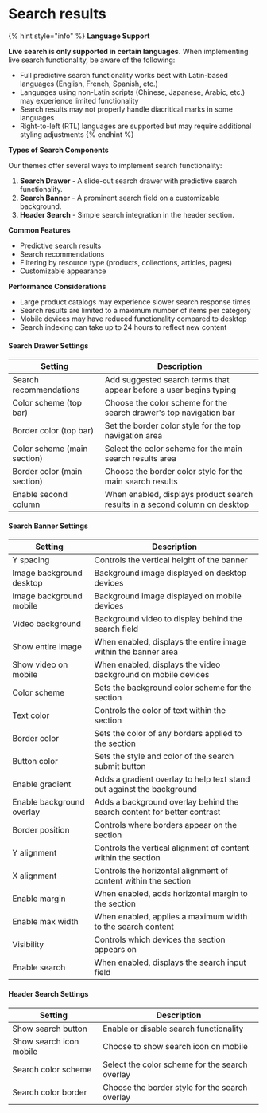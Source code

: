 # Search results

{% hint style="info" %}
**Language Support**

**Live search is only supported in certain languages.** When implementing live search functionality, be aware of the following:

* Full predictive search functionality works best with Latin-based languages (English, French, Spanish, etc.)
* Languages using non-Latin scripts (Chinese, Japanese, Arabic, etc.) may experience limited functionality
* Search results may not properly handle diacritical marks in some languages
* Right-to-left (RTL) languages are supported but may require additional styling adjustments
{% endhint %}

**Types of Search Components**

Our themes offer several ways to implement search functionality:

1. **Search Drawer** - A slide-out search drawer with predictive search functionality.
2. **Search Banner** - A prominent search field on a customizable background.
3. **Header Search** - Simple search integration in the header section.

**Common Features**

* Predictive search results
* Search recommendations
* Filtering by resource type (products, collections, articles, pages)
* Customizable appearance

**Performance Considerations**

* Large product catalogs may experience slower search response times
* Search results are limited to a maximum number of items per category
* Mobile devices may have reduced functionality compared to desktop
* Search indexing can take up to 24 hours to reflect new content

#### Search Drawer Settings

| Setting                     | Description                                                                 |
| --------------------------- | --------------------------------------------------------------------------- |
| Search recommendations      | Add suggested search terms that appear before a user begins typing          |
| Color scheme (top bar)      | Choose the color scheme for the search drawer's top navigation bar          |
| Border color (top bar)      | Set the border color style for the top navigation area                      |
| Color scheme (main section) | Select the color scheme for the main search results area                    |
| Border color (main section) | Choose the border color style for the main search results                   |
| Enable second column        | When enabled, displays product search results in a second column on desktop |

#### Search Banner Settings

| Setting                   | Description                                                             |
| ------------------------- | ----------------------------------------------------------------------- |
| Y spacing                 | Controls the vertical height of the banner                              |
| Image background desktop  | Background image displayed on desktop devices                           |
| Image background mobile   | Background image displayed on mobile devices                            |
| Video background          | Background video to display behind the search field                     |
| Show entire image         | When enabled, displays the entire image within the banner area          |
| Show video on mobile      | When enabled, displays the video background on mobile devices           |
| Color scheme              | Sets the background color scheme for the section                        |
| Text color                | Controls the color of text within the section                           |
| Border color              | Sets the color of any borders applied to the section                    |
| Button color              | Sets the style and color of the search submit button                    |
| Enable gradient           | Adds a gradient overlay to help text stand out against the background   |
| Enable background overlay | Adds a background overlay behind the search content for better contrast |
| Border position           | Controls where borders appear on the section                            |
| Y alignment               | Controls the vertical alignment of content within the section           |
| X alignment               | Controls the horizontal alignment of content within the section         |
| Enable margin             | When enabled, adds horizontal margin to the section                     |
| Enable max width          | When enabled, applies a maximum width to the search content             |
| Visibility                | Controls which devices the section appears on                           |
| Enable search             | When enabled, displays the search input field                           |

#### Header Search Settings

| Setting                 | Description                                    |
| ----------------------- | ---------------------------------------------- |
| Show search button      | Enable or disable search functionality         |
| Show search icon mobile | Choose to show search icon on mobile           |
| Search color scheme     | Select the color scheme for the search overlay |
| Search color border     | Choose the border style for the search overlay |

